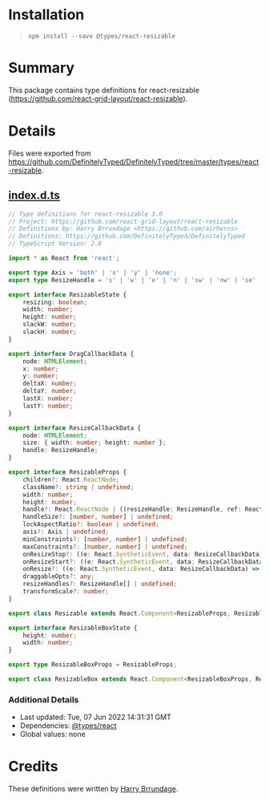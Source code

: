 # Installation
> `npm install --save @types/react-resizable`

# Summary
This package contains type definitions for react-resizable (https://github.com/react-grid-layout/react-resizable).

# Details
Files were exported from https://github.com/DefinitelyTyped/DefinitelyTyped/tree/master/types/react-resizable.
## [index.d.ts](https://github.com/DefinitelyTyped/DefinitelyTyped/tree/master/types/react-resizable/index.d.ts)
````ts
// Type definitions for react-resizable 3.0
// Project: https://github.com/react-grid-layout/react-resizable
// Definitions by: Harry Brrundage <https://github.com/airhorns>
// Definitions: https://github.com/DefinitelyTyped/DefinitelyTyped
// TypeScript Version: 2.8

import * as React from 'react';

export type Axis = 'both' | 'x' | 'y' | 'none';
export type ResizeHandle = 's' | 'w' | 'e' | 'n' | 'sw' | 'nw' | 'se' | 'ne';

export interface ResizableState {
    resizing: boolean;
    width: number;
    height: number;
    slackW: number;
    slackH: number;
}

export interface DragCallbackData {
    node: HTMLElement;
    x: number;
    y: number;
    deltaX: number;
    deltaY: number;
    lastX: number;
    lastY: number;
}

export interface ResizeCallbackData {
    node: HTMLElement;
    size: { width: number; height: number };
    handle: ResizeHandle;
}

export interface ResizableProps {
    children?: React.ReactNode;
    className?: string | undefined;
    width: number;
    height: number;
    handle?: React.ReactNode | ((resizeHandle: ResizeHandle, ref: React.RefObject<any>) => React.ReactNode) | undefined;
    handleSize?: [number, number] | undefined;
    lockAspectRatio?: boolean | undefined;
    axis?: Axis | undefined;
    minConstraints?: [number, number] | undefined;
    maxConstraints?: [number, number] | undefined;
    onResizeStop?: ((e: React.SyntheticEvent, data: ResizeCallbackData) => any) | undefined;
    onResizeStart?: ((e: React.SyntheticEvent, data: ResizeCallbackData) => any) | undefined;
    onResize?: ((e: React.SyntheticEvent, data: ResizeCallbackData) => any) | undefined;
    draggableOpts?: any;
    resizeHandles?: ResizeHandle[] | undefined;
    transformScale?: number;
}

export class Resizable extends React.Component<ResizableProps, ResizableState> {}

export interface ResizableBoxState {
    height: number;
    width: number;
}

export type ResizableBoxProps = ResizableProps;

export class ResizableBox extends React.Component<ResizableBoxProps, ResizableBoxState> {}

````

### Additional Details
 * Last updated: Tue, 07 Jun 2022 14:31:31 GMT
 * Dependencies: [@types/react](https://npmjs.com/package/@types/react)
 * Global values: none

# Credits
These definitions were written by [Harry Brrundage](https://github.com/airhorns).
